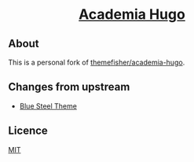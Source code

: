 <div align="center">
  <h1><a href="https://gethugothemes.com/products/academia/" target="_blank" rel="noopener noreferrer">Academia Hugo</a></h1>
</div>


## About
This is a personal fork of [themefisher/academia-hugo](https://github.com/themefisher/academia-hugo).

## Changes from upstream
- [Blue Steel Theme](data/themes/bluesteel.toml)

## Licence
[MIT](LICENSE.md)
